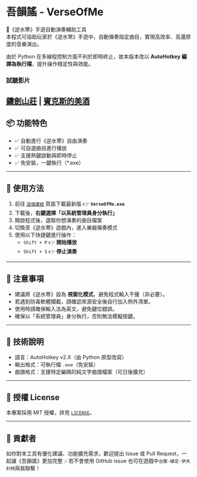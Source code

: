 # 吾韻謠 - VerseOfMe

🎵《逆水寒》手遊自動演奏輔助工具  
本程式可協助玩家於《逆水寒》手遊中，自動彈奏指定曲目，實現高效率、高還原度的音樂演出。

由於 Python 在多線程控制方面不利於即時終止，故本版本改以 **AutoHotkey 編譯為執行檔**，提升操作穩定性與效能。
### 試聽影片
[鑄劍山莊](https://youtu.be/sN6MtemSF1M) | [賓克斯的美酒](https://youtu.be/ga_stCaMPCs)
---

## 📦 功能特色

- ✅ 自動進行《逆水寒》自由演奏
- ✅ 可自選曲目進行播放
- ✅ 支援熱鍵啟動與即時停止
- ✅ 免安裝，一鍵執行（*.exe）

---

## 🚀 使用方法

1. 前往 [`這個連結`](https://github.com/WoodPig4869/-Verse-of-Me-/releases/latest/download/AutoMusic.exe) 頁面下載最新版 👉 **`VerseOfMe.exe`**
2. 下載後，**右鍵選擇「以系統管理員身分執行」**
3. 開啟程式後，選取你想演奏的曲目檔案
4. 切換至《逆水寒》遊戲內，進入樂器彈奏模式
5. 使用以下快捷鍵進行操作：
   - `Shift + P` 👉 **開始播放**
   - `Shift + S` 👉 **停止演奏**

---

## 📝 注意事項

- 建議將《逆水寒》設為 **視窗化模式**，避免程式輸入干擾（非必要）。
- 若遇到防毒軟體攔截，請確認來源安全後自行加入例外清單。
- 使用時請確保輸入法為英文，避免鍵位錯誤。
- 確保以「系統管理員」身分執行，否則無法模擬按鍵。

---

## 🔧 技術說明

- 語言：AutoHotkey v2.X（由 Python 原型改寫）
- 輸出格式：可執行檔 `.exe`（免安裝）
- 曲譜格式：支援特定編碼的純文字曲譜檔案（可日後擴充）

---

## 📜 授權 License

本專案採用 MIT 授權，詳見 [`LICENSE`](./LICENSE)。

---

## 🙏 貢獻者

如你對本工具有優化建議、功能擴充需求，歡迎提出 Issue 或 Pull Request，一起讓《吾韻謠》更加完整 🎶
若不會使用 GitHub issue 也可在遊戲中`台服-緣定-伊夫利特`與我聯繫！

